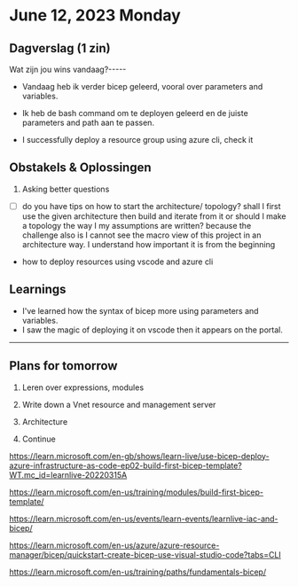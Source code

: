 # June 12, 2023 Monday

## Dagverslag (1 zin)

Wat zijn jou wins vandaag?-----

- Vandaag heb ik verder bicep geleerd, vooral over parameters and variables.

- Ik heb de bash command om te deployen geleerd en de juiste parameters and path aan te passen.

- I successfully deploy a resource group using azure cli, check it

## Obstakels & Oplossingen

1. Asking better questions

- [ ] do you have tips on how to start the architecture/ topology? shall I first use the given architecture then build and iterate from it or should I make a topology the way I my assumptions are written? because the challenge also is I cannot see the macro view of this project in an architecture way. I understand how important it is from the beginning

- how to deploy resources using vscode and azure cli

## Learnings

- I've learned how the syntax of bicep more using parameters and variables.
- I saw the magic of deploying it on vscode then it appears on the portal.

---

## Plans for tomorrow

1. Leren over expressions, modules

2. Write down a Vnet resource and management server

3. Architecture

4. Continue

https://learn.microsoft.com/en-gb/shows/learn-live/use-bicep-deploy-azure-infrastructure-as-code-ep02-build-first-bicep-template?WT.mc_id=learnlive-20220315A

https://learn.microsoft.com/en-us/training/modules/build-first-bicep-template/

https://learn.microsoft.com/en-us/events/learn-events/learnlive-iac-and-bicep/

https://learn.microsoft.com/en-us/azure/azure-resource-manager/bicep/quickstart-create-bicep-use-visual-studio-code?tabs=CLI

https://learn.microsoft.com/en-us/training/paths/fundamentals-bicep/
